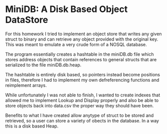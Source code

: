 # MiniDB: A Disk Based Object DataStore

For this homework I tried to implement an object store that writes any given struct to binary and can retrieve any object provided with the original key. This was meant to emulate a very crude form of a NOSQL database. 

The program essentially creates a hashtable in the miniDB.db file which stores address objects that contain references to general structs that are serialized to the file miniDB.db.heap.

The hashtable is entirely disk based, so pointers instead become positions in files, therefore I had to implement my own defreferencing functions and reimplement arrays.

While unfortunately I was not able to finish, I wanted to create indexes that allowed me to implement Lookup and Display properly and also be able to store objects back into data.csv the proper way they should have been.

Benefits to what I have created allow anytype of struct to be stored and retrieved, so a user can store a variety of obects in the database. In a way this is a disk based Heap.
